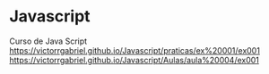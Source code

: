 # Javascript
Curso de Java Script
https://victorrgabriel.github.io/Javascript/praticas/ex%20001/ex001
https://victorrgabriel.github.io/Javascript/Aulas/aula%20004/ex001

